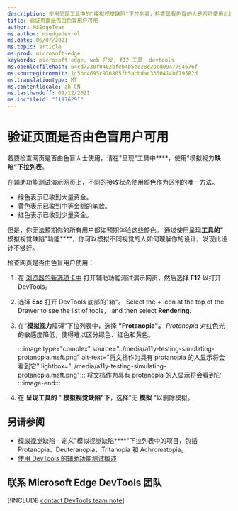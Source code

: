 ```yaml
---
description: 使用呈现工具中的"模拟视觉缺陷"下拉列表，检查具有色盲的人是否可使用此网页。
title: 验证页面是否由色盲用户可用
author: MSEdgeTeam
ms.author: msedgedevrel
ms.date: 06/07/2021
ms.topic: article
ms.prod: microsoft-edge
keywords: microsoft edge, web 开发, f12 工具, devtools
ms.openlocfilehash: 54cd7230f0402bfeb4b5ee28d2bcd0947794676f
ms.sourcegitcommit: 1c5bc4695c976805fb5acbdac3350414bf79582d
ms.translationtype: MT
ms.contentlocale: zh-CN
ms.lasthandoff: 09/12/2021
ms.locfileid: "11976291"
---
```

# <a name="verify-that-the-page-is-usable-by-people-with-color-blindness"></a>验证页面是否由色盲用户可用

<!-- Rendering tool: Emulate vision deficiencies: Protanopia -->

若要检查网页是否由色盲人士使用，请在"呈现"工具中****，使用"模拟视力**缺陷"下拉列表**。

在辅助功能测试演示网页上，不同的接收状态使用颜色作为区别的唯一方法。
*  绿色表示已收到大量资金。
*  黄色表示已收到中等金额的笔款。
*  红色表示已收到少量资金。

但是，你无法预期你的所有用户都如预期体验这些颜色。  通过使用呈现**工具的"** 模拟视觉缺陷"功能****，你可以模拟不同视觉的人如何理解你的设计，发现此设计不够好。


检查网页是否由色盲用户使用：

1.  在 [浏览器的新选项卡中][DevToolsA11yErrorsDemopage] 打开辅助功能测试演示网页，然后选择 **F12** 以打开 DevTools。

1.  选择 **Esc** 打开 DevTools 底部的"箱"。  Select the **+** icon at the top of the Drawer to see the list of tools， and then select **Rendering**.  

1.  在"**模拟视力**障碍"下拉列表中，选择 **"Protanopia"。**  _Protanopia_ 对红色光的敏感度降低，使得难以区分绿色、红色和黄色。

    :::image type="complex" source="../media/a11y-testing-simulating-protanopia.msft.png" alt-text="将文档作为具有 protanopia 的人显示将会看到它" lightbox="../media/a11y-testing-simulating-protanopia.msft.png":::
        将文档作为具有 protanopia 的人显示将会看到它
    :::image-end:::
    
1.  在 **呈现工具的** " **模拟视觉缺陷"下**，选择"无 **模拟** "以删除模拟。


## <a name="see-also"></a>另请参阅

*  [模拟视觉][DevToolsVisionDeficiencies]缺陷 - 定义"模拟视觉缺陷****"下拉列表中的项目，包括 Protanopia、Deuteranopia、Tritanopia 和 Achromatopia。
*  [使用 DevTools 的辅助功能测试概述](accessibility-testing-in-devtools.md)


## <a name="getting-in-touch-with-the-microsoft-edge-devtools-team"></a>联系 Microsoft Edge DevTools 团队  

[!INCLUDE [contact DevTools team note](../includes/contact-devtools-team-note.md)]  


<!-- links -->
[DevToolsVisionDeficiencies]: ./emulate-vision-deficiencies.md "模拟视觉缺陷|Microsoft Docs"
[DevToolsA11yErrorsDemopage]: https://microsoftedge.github.io/DevToolsSamples/a11y-testing/page-with-errors.html "辅助功能测试演示网页|GitHub"
